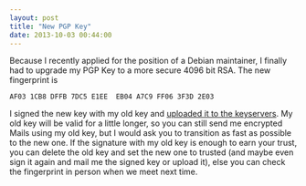 ```yaml
---
layout: post
title: "New PGP Key"
date: 2013-10-03 00:44:00
---
```


Because I recently applied for the position of a Debian maintainer, I
finally had to upgrade my PGP Key to a more secure 4096 bit RSA. The
new fingerprint is

    AF03 1CB8 DFFB 7DC5 E1EE  EB04 A7C9 FF06 3F3D 2E03

I signed the new key with my old key and [uploaded it to the
keyservers](http://pgp.mit.edu/pks/lookup?op=vindex&search=0xA7C9FF063F3D2E03).
My old key will be valid for a little longer, so you can still send me
encrypted Mails using my old key, but I would ask you to transition as
fast as possible to the new one. If the signature with my old key is
enough to earn your trust, you can delete the old key and set the new
one to trusted (and maybe even sign it again and mail me the signed
key or upload it), else you can check the fingerprint in person when
we meet next time.
